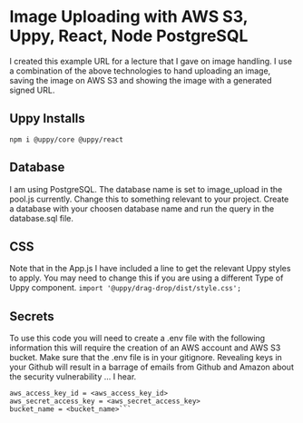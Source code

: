 # Image Uploading with AWS S3, Uppy, React, Node PostgreSQL
I created this example URL for a lecture that I gave on image handling. I use a combination of the above technologies to hand uploading an image, saving the image on AWS S3 and showing the image with a generated signed URL.

## Uppy Installs
```npm i @uppy/core @uppy/react```

## Database
I am using PostgreSQL. The database name is set to image_upload in the pool.js currently. Change this to something relevant to your project. Create a database with your choosen database name and run the query in the database.sql file.

## CSS
Note that in the App.js I have included a line to get the relevant Uppy styles to apply. You may need to change this if you are using a different Type of Uppy component. 
```import '@uppy/drag-drop/dist/style.css';```

## Secrets
To use this code you will need to create a .env file with the following information this will require the creation of an AWS account and AWS S3 bucket. Make sure that the .env file is in your gitignore. Revealing keys in your Github will result in a barrage of emails from Github and Amazon about the security vulnerability ... I hear. 

```SERVER_SESSION_SECRET = <anything>
aws_access_key_id = <aws_access_key_id>
aws_secret_access_key = <aws_secret_access_key>
bucket_name = <bucket_name>```

